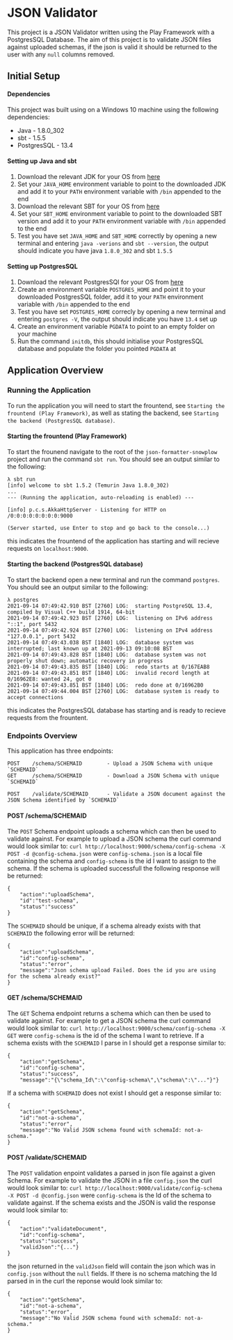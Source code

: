 # JSON Validator

This project is a JSON Validator written using the Play Framework with a PostgresSQL Database. 
The aim of this project is to validate JSON files against uploaded schemas, if the json is valid it should be returned to the user with any `null` columns removed. 

## Initial Setup

#### Dependencies
This project was built using on a Windows 10 machine using the following dependencies:
* Java - 1.8.0_302
* sbt - 1.5.5
* PostgresSQL - 13.4

#### Setting up Java and sbt
1. Download the relevant JDK for your OS from [here](https://www.oracle.com/uk/java/technologies/javase/javase-jdk8-downloads.html)
2. Set your `JAVA_HOME` environment variable to point to the downloaded JDK and add it to your `PATH` environment variable with `/bin` appended to the end
3. Download the relevant SBT for your OS from [here](https://www.scala-sbt.org/download.html)
4. Set your `SBT_HOME` environment variable to point to the downloaded SBT version and add it to your `PATH` environment variable with `/bin` appended to the end
5. Test you have set `JAVA_HOME` and `SBT_HOME` correctly by opening a new terminal and entering `java -verions` and `sbt --version`, the output should indicate you have java `1.8.0_302` and sbt `1.5.5`

#### Setting up PostgresSQL
1. Download the relevant PostgresSQl for your OS from [here](https://www.postgresql.org/download/)
2. Create an environment variable `POSTGRES_HOME` and point it to your downloaded PostgresSQL folder, add it to your `PATH` environment variable with `/bin` appended to the end
3. Test you have set `POSTGRES_HOME` correcly by opening a new terminal and entering `postgres -V`, the output should indicate you have `13.4` set up 
4. Create an environment variable `PGDATA` to point to an empty folder on your machine
5. Run the command `initdb`, this should initialise your PostgresSQL database and populate the folder you pointed `PGDATA` at

## Application Overview
### Running the Application
To run the application you will need to start the frountend, see `Starting the frountend (Play Framework)`, as well as stating the backend, see `Starting the backend (PostgresSQL database)`.
#### Starting the frountend (Play Framework)
To start the frounend navigate to the root of the `json-formatter-snowplow` project and run the command `sbt run`. 
You should see an output similar to the following:
```
λ sbt run
[info] welcome to sbt 1.5.2 (Temurin Java 1.8.0_302)
...
--- (Running the application, auto-reloading is enabled) ---

[info] p.c.s.AkkaHttpServer - Listening for HTTP on /0:0:0:0:0:0:0:0:9000

(Server started, use Enter to stop and go back to the console...)
```
this indicates the frountend of the application has starting and will recieve requests on `localhost:9000`.
#### Starting the backend (PostgresSQL database)
To start the backend open a new terminal and run the command `postgres`. 
You should see an output similar to the following:
```
λ postgres
2021-09-14 07:49:42.910 BST [2760] LOG:  starting PostgreSQL 13.4, compiled by Visual C++ build 1914, 64-bit
2021-09-14 07:49:42.923 BST [2760] LOG:  listening on IPv6 address "::1", port 5432
2021-09-14 07:49:42.924 BST [2760] LOG:  listening on IPv4 address "127.0.0.1", port 5432
2021-09-14 07:49:43.038 BST [1840] LOG:  database system was interrupted; last known up at 2021-09-13 09:10:08 BST
2021-09-14 07:49:43.828 BST [1840] LOG:  database system was not properly shut down; automatic recovery in progress
2021-09-14 07:49:43.835 BST [1840] LOG:  redo starts at 0/167EAB8
2021-09-14 07:49:43.851 BST [1840] LOG:  invalid record length at 0/16962E8: wanted 24, got 0
2021-09-14 07:49:43.851 BST [1840] LOG:  redo done at 0/16962B0
2021-09-14 07:49:44.004 BST [2760] LOG:  database system is ready to accept connections

```
this indicates the PostgresSQL database has starting and is ready to recieve requests from the frountent.

### Endpoints Overview
This application has three endpoints:
```
POST    /schema/SCHEMAID        - Upload a JSON Schema with unique `SCHEMAID`
GET     /schema/SCHEMAID        - Download a JSON Schema with unique `SCHEMAID`

POST    /validate/SCHEMAID      - Validate a JSON document against the JSON Schema identified by `SCHEMAID`
```
#### POST /schema/SCHEMAID
The `POST` Schema endpoint uploads a schema which can then be used to validate against. For example to upload a JSON schema the curl command would look similar to:
`curl http://localhost:9000/schema/config-schema -X POST -d @config-schema.json` were `config-schema.json` is a local file containing the schema and `config-schema` is the id I want to assign to the schema.
If the schema is uploaded successfull the following response will be returned: 
```
{
    "action":"uploadSchema",
    "id":"test-schema",
    "status":"success"
}
```


The `SCHEMAID` should be unique, if a schema already exists with that `SCHEMAID` the following error will be returned:
```
{
    "action":"uploadSchema",
    "id":"config-schema",
    "status":"error",
    "message":"Json schema upload Failed. Does the id you are using for the schema already exist?"
}
```

#### GET /schema/SCHEMAID 
The `GET` Schema endpoint returns a schema which can then be used to validate against. For example to get a JSON schema the curl command would look similar to:
`curl http://localhost:9000/schema/config-schema -X GET` were `config-schema` is the id of the schema I want to retrieve.
If a schema exists with the `SCHEMAID` I parse in I should get a response similar to:
```
{
    "action":"getSchema",
    "id":"config-schema",
    "status":"success",
    "message":"{\"schema_Id\":\"config-schema\",\"schema\":\"..."}"}
```
If a schema with `SCHEMAID` does not exist I should get a response similar to:
```
{
    "action":"getSchema",
    "id":"not-a-schema",
    "status":"error",
    "message":"No Valid JSON schema found with schemaId: not-a-schema."
}
```
#### POST /validate/SCHEMAID
The `POST` validation enpoint validates a parsed in json file against a given Schema. For example to validate the JSON in a file `config.json` the curl would look similar to:
`curl http://localhost:9000/validate/config-schema -X POST -d @config.json` were `config-schema` is the Id of the schema to validate against.
If the schema exists and the JSON is valid the response would look similar to:
```
{
    "action":"validateDocument",
    "id":"config-schema",
    "status":"success",
    "validJson":"{..."}
}
```
the json returned in the `validJson` field will contain the json which was in `config.json` without the `null` fields.
If there is no schema matching the Id parsed in in the curl the reponse would look similar to:
```
{
    "action":"getSchema",
    "id":"not-a-schema",
    "status":"error",
    "message":"No Valid JSON schema found with schemaId: not-a-schema."
}
```
